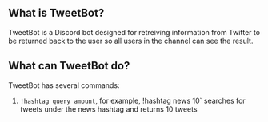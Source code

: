 ## What is TweetBot?
TweetBot is a Discord bot designed for retreiving information from Twitter to be returned back to the user so all users in the channel can see the result.

## What can TweetBot do?
TweetBot has several commands:
1. `!hashtag query amount`, for example, !hashtag news 10` searches for tweets under the news hashtag and returns 10 tweets
